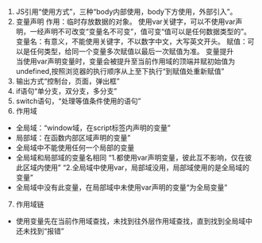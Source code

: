 1. JS引用“使用方式”，三种“body内部使用，body下方使用，外部引入”。
2. 
     变量声明  作用：临时存放数据的对象。
         使用var关键字，可以不使用var声明，一经声明不可改变“变量名不可变”，值可变“值可以是任何数据类型的”。
         变量名：有意义，不能使用关键字，不以数字中文，大写英文开头。
         赋值：可以是任何类型，给同一个变量多次赋值以最后一次赋值为准。
     变量提升  
         当使用var声明变量时，变量会被提升至当前作用域的顶端并赋初始值为undefined,按照浏览器的执行顺序从上至下执行“到赋值处重新赋值”
3. 输出方式“控制台，页面，弹出框”
4. if语句“单分支，双分支，多分支”
5. switch语句，“处理等值条件使用的语句”
6. 作用域
- 全局域：“window域，在script标签内声明的变量”
- 局部域：在函数内部区域声明的变量”
- 全局域中不能使用任何一个局部的变量
- 全局域和局部域的变量名相同
    “1.都使用var声明变量，彼此互不影响，仅在彼此区域内使用”
    “2.全局域中使用var，局部域没用，局部域使用的是全局域的变量”
- 全局域中没有此变量，在局部域中未使用var声明的变量“为全局变量”
7. 作用域链
- 使用变量先在当前作用域查找，未找到往外层作用域查找，直到找到全局域中还未找到“报错”